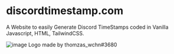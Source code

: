 # discordtimestamp.com

A Website to easily Generate Discord TimeStamps coded in Vanilla Javascript, HTML, TailwindCSS.

![image](https://img.inspectorre.xyz/u2Y5Qb1gpF3X)
Logo made by thomzas_wchn#3680
